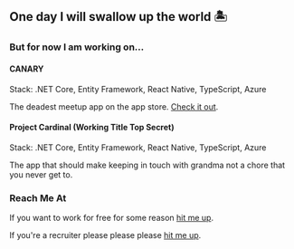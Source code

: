 ## One day I will swallow up the world 🏝️

### But for now I am working on...

#### CANARY

Stack: .NET Core, Entity Framework, React Native, TypeScript, Azure

The deadest meetup app on the app store. [Check it out](https://almostcanary.com/).

#### Project Cardinal (Working Title Top Secret)

Stack: .NET Core, Entity Framework, React Native, TypeScript, Azure

The app that should make keeping in touch with grandma not a chore that you never get to.

### Reach Me At

If you want to work for free for some reason [hit me up](https://thehollowcorporation.com/help).

If you're a recruiter please please please [hit me up](https://www.linkedin.com/in/ethancote1).
